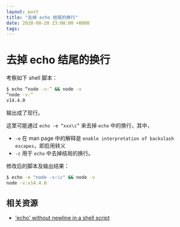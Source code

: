 ```yaml
---
layout: post
title: "去掉 echo 结尾的换行"
date: 2020-08-20 23:08:00 +0800
tags: 
---
```

    
# 去掉 echo 结尾的换行

考察如下 shell 脚本：

```sh
$ echo “node -v:” && node -v
“node -v:”
v14.4.0
```

输出成了现行。

这里可能通过 `echo -e “xxx\c”` 来去掉 `echo` 中的换行，其中，

- `-e` 在 man page 中的解释是 `enable interpretation of backslash escapes`，即启用转义
- `-c` 用于 `echo` 中去掉结局的换行。

修改后的脚本及输出结果：

```sh
$ echo -e "node -v:\c" && node -v
node -v:v14.4.0
```


## 相关资源

- ['echo' without newline in a shell script](https://stackoverflow.com/a/11193566/1553656)


    